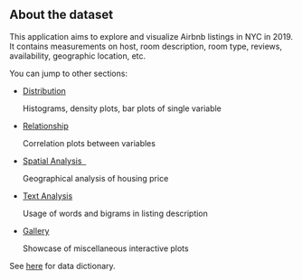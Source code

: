 


<h2>About the dataset</h2>

This application aims to explore and visualize Airbnb listings in NYC in 2019. It contains measurements on host, room description, room type, reviews, 
availability, geographic location, etc. 


You can jump to other sections: 

<ul>
<li>
  <a href = "javascript:void(0)" onclick = "distribution()">
  Distribution
  </a>
  <p>
    Histograms, density plots, bar plots of single variable
  </p>
</li>
<li> 
  <a href = "javascript:void(0)" onclick = "relationship()">
  Relationship
  </a>
  <p>
    Correlation plots between variables 
  </p>
</li>
<li>
  <a href = "javascript:void(0)" onclick = "spatialAnalysis()">
  Spatial Analysis &nbsp
  </a>
  <p>
    Geographical analysis of housing price 
  </p>
</li>
<li>
  <a href = "javascript:void(0)" onclick = "textAnalysis()">
  Text Analysis
  </a>
  <p>
    Usage of words and bigrams in listing description 
  </p>
</li>
<li>
  <a href = "javascript:void(0)" onclick = "gallery()">
  Gallery
  </a>
  <p>
    Showcase of miscellaneous interactive plots 
  </p>
</li>
</ul>

<script>
function distribution() {
  $("a[data-value ='Distribution'").click()
}
function relationship() {
  $("a[data-value ='Relationship'").click()
}
function spatialAnalysis() {
  $("a[data-value ='Spatial Analysis'").click()
}
function textAnalysis() {
  $("a[data-value ='Text Analysis'").click()
}
function gallery() {
  $("a[data-value ='Gallery'").click()
}
</script>


See <a href = "https://qiushiyan.github.io/nyclodging/reference/listings.html">here</a> for data dictionary.  

